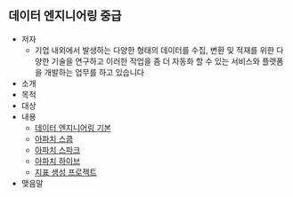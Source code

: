 ## 데이터 엔지니어링 중급

> 

* 저자
  * 기업 내외에서 발생하는 다양한 형태의 데이터를 수집, 변환 및 적재를 위한 다양한 기술을 연구하고 이러한 작업을 좀 더 자동화 할 수 있는 서비스와 플랫폼을 개발하는 업무를 하고 있습니다
* 소개
* 목적
* 대상
* 내용
  * [데이터 엔지니어링 기본](https://github.com/psyoblade/data-engineer-intermediate-training/tree/master/day1/README.md)
  * [아파치 스쿱](https://github.com/psyoblade/data-engineer-intermediate-training/tree/master/day2/README.md)
  * [아파치 스파크](https://github.com/psyoblade/data-engineer-intermediate-training/tree/master/day3/README.md)
  * [아파치 하이브](https://github.com/psyoblade/data-engineer-intermediate-training/tree/master/day4/README.md)
  * [지표 생성 프로젝트](https://github.com/psyoblade/data-engineer-intermediate-training/tree/master/day5/README.md)
* 맺음말
